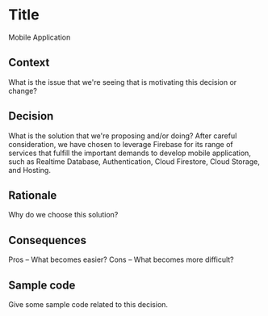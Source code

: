 # Title
Mobile Application
## Context
What is the issue that we're seeing that is motivating this decision or change?

## Decision
What is the solution that we're proposing and/or doing?
After careful consideration, we have chosen to leverage Firebase for its range of services that fulfill the important demands to develop mobile application, such as Realtime Database, Authentication, Cloud Firestore, Cloud Storage, and Hosting.

## Rationale
Why do we choose this solution?

## Consequences
Pros – What becomes easier?
Cons – What becomes more difficult?

## Sample code
Give some sample code related to this decision.
